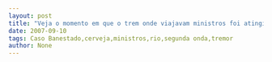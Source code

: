```yaml
---
layout: post
title: "Veja o momento em que o trem onde viajavam ministros foi atingido por tiros, nesta segunda, no Rio"
date: 2007-09-10
tags: Caso Banestado,cerveja,ministros,rio,segunda onda,tremor
author: None
---
```

 